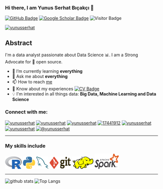 ### Hi there, I am Yunus Serhat Bıçakçı 👋 


[![GitHub Badge](https://img.shields.io/github/followers/yunusserhat?style=social)](https://github.com/yunusserhat?tab=followers)
[![Google Scholar Badge](https://img.shields.io/badge/Google-Scholar-lightgrey)](https://scholar.google.com.tr/citations?user=2FSN2voAAAAJ&hl=en)
![Visitor Badge](https://visitor-badge.laobi.icu/badge?page_id=yunusserhat.yunusserhat)


<p align="left"> <a href="https://twitter.com/yunusserhat" target="blank"><img src="https://img.shields.io/twitter/follow/yunusserhat?logo=twitter&style=for-the-badge" alt="yunusserhat" /></a> </p>


## Abstract

I'm a data analyst passionate about Data Science :bar_chart:. I am a Strong Advocate for 📜 open source.

- 🌱 I’m currently learning **everything**
- 💬 Ask me about **everything**
- 📫 How to reach [me](www.yunusserhat.com)
- 📄 Know about my experiences [![CV Badge](https://img.shields.io/badge/My-CV-critical)](https://www.yunusserhat.com/uploads/resume.pdf)
- :bulb: I'm interested in all things data: **Big Data, Machine Learning and Data Science**


### Connect with me:

<p align="left">
<a href="https://dev.to/yunusserhat" target="blank"><img align="center" src="https://raw.githubusercontent.com/rahuldkjain/github-profile-readme-generator/master/src/images/icons/Social/devto.svg" alt="yunusserhat" height="30" width="40" /></a>
<a href="https://twitter.com/yunusserhat" target="blank"><img align="center" src="https://raw.githubusercontent.com/rahuldkjain/github-profile-readme-generator/master/src/images/icons/Social/twitter.svg" alt="yunusserhat" height="30" width="40" /></a>
<a href="https://linkedin.com/in/yunusserhat" target="blank"><img align="center" src="https://raw.githubusercontent.com/rahuldkjain/github-profile-readme-generator/master/src/images/icons/Social/linked-in-alt.svg" alt="yunusserhat" height="30" width="40" /></a>
<a href="https://stackoverflow.com/users/17441912" target="blank"><img align="center" src="https://raw.githubusercontent.com/rahuldkjain/github-profile-readme-generator/master/src/images/icons/Social/stack-overflow.svg" alt="17441912" height="30" width="40" /></a>
<a href="https://kaggle.com/yunusserhat" target="blank"><img align="center" src="https://raw.githubusercontent.com/rahuldkjain/github-profile-readme-generator/master/src/images/icons/Social/kaggle.svg" alt="yunusserhat" height="30" width="40" /></a>
<a href="https://instagram.com/yunusserhat" target="blank"><img align="center" src="https://raw.githubusercontent.com/rahuldkjain/github-profile-readme-generator/master/src/images/icons/Social/instagram.svg" alt="yunusserhat" height="30" width="40" /></a>
<a href="https://medium.com/@yunusserhat" target="blank"><img align="center" src="https://raw.githubusercontent.com/rahuldkjain/github-profile-readme-generator/master/src/images/icons/Social/medium.svg" alt="@yunusserhat" height="30" width="40" /></a>
</p>

---

### My skills include

<p align="left">
	<img title="R" alt="linux" src="https://raw.githubusercontent.com/yunusserhat/github/master/assets/media/skillsicons/r-lang.svg" width="55" />
	<img title="Python" alt="Python" src="https://raw.githubusercontent.com/yunusserhat/github/master/assets/media/skillsicons/python.svg" width="40" height="40" />
	<img title="MySQL" alt="MySQL" src="https://raw.githubusercontent.com/yunusserhat/github/master/assets/media/skillsicons/mysql.svg" width="40" height="40" />
	<img title="Git" alt="Git" src="https://raw.githubusercontent.com/yunusserhat/github/master/assets/media/skillsicons/git.svg" width="70" height="40" />
	<img title="Hadoop" alt="Hadoop" src="https://raw.githubusercontent.com/yunusserhat/github/master/assets/media/skillsicons/hadoop.svg" width="70" height="40" />
	<img title="Spark" alt="Spark" src="https://raw.githubusercontent.com/yunusserhat/github/master/assets/media/skillsicons/apache_spark.svg" width="80" height="50" />
</p>

---

![github stats](https://github-readme-stats.vercel.app/api?username=yunusserhat&show_icons=true)
![Top Langs](https://github-readme-stats.vercel.app/api/top-langs/?username=yunusserhat&langs_count=3&hide=javascript,go,html,css,tex)

<!-- ![Top Langs](https://github-readme-stats.vercel.app/api/top-langs/?username=yunusserhat&hide_langs_below=10) -->


